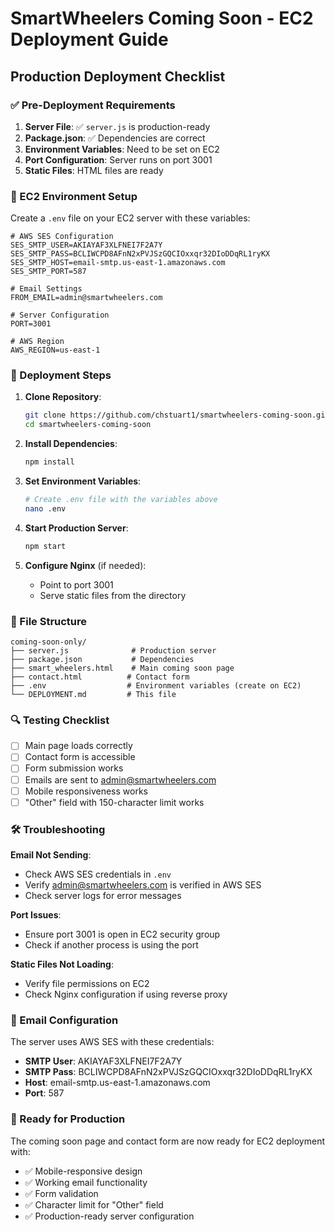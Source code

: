 # SmartWheelers Coming Soon - EC2 Deployment Guide

## Production Deployment Checklist

### ✅ Pre-Deployment Requirements

1. **Server File**: ✅ `server.js` is production-ready
2. **Package.json**: ✅ Dependencies are correct
3. **Environment Variables**: Need to be set on EC2
4. **Port Configuration**: Server runs on port 3001
5. **Static Files**: HTML files are ready

### 🔧 EC2 Environment Setup

Create a `.env` file on your EC2 server with these variables:

```env
# AWS SES Configuration
SES_SMTP_USER=AKIAYAF3XLFNEI7F2A7Y
SES_SMTP_PASS=BCLIWCPD8AFnN2xPVJSzGQCIOxxqr32DIoDDqRL1ryKX
SES_SMTP_HOST=email-smtp.us-east-1.amazonaws.com
SES_SMTP_PORT=587

# Email Settings
FROM_EMAIL=admin@smartwheelers.com

# Server Configuration
PORT=3001

# AWS Region
AWS_REGION=us-east-1
```

### 🚀 Deployment Steps

1. **Clone Repository**:
   ```bash
   git clone https://github.com/chstuart1/smartwheelers-coming-soon.git
   cd smartwheelers-coming-soon
   ```

2. **Install Dependencies**:
   ```bash
   npm install
   ```

3. **Set Environment Variables**:
   ```bash
   # Create .env file with the variables above
   nano .env
   ```

4. **Start Production Server**:
   ```bash
   npm start
   ```

5. **Configure Nginx** (if needed):
   - Point to port 3001
   - Serve static files from the directory

### 📁 File Structure

```
coming-soon-only/
├── server.js              # Production server
├── package.json           # Dependencies
├── smart_wheelers.html    # Main coming soon page
├── contact.html          # Contact form
├── .env                  # Environment variables (create on EC2)
└── DEPLOYMENT.md         # This file
```

### 🔍 Testing Checklist

- [ ] Main page loads correctly
- [ ] Contact form is accessible
- [ ] Form submission works
- [ ] Emails are sent to admin@smartwheelers.com
- [ ] Mobile responsiveness works
- [ ] "Other" field with 150-character limit works

### 🛠️ Troubleshooting

**Email Not Sending**:
- Check AWS SES credentials in `.env`
- Verify admin@smartwheelers.com is verified in AWS SES
- Check server logs for error messages

**Port Issues**:
- Ensure port 3001 is open in EC2 security group
- Check if another process is using the port

**Static Files Not Loading**:
- Verify file permissions on EC2
- Check Nginx configuration if using reverse proxy

### 📧 Email Configuration

The server uses AWS SES with these credentials:
- **SMTP User**: AKIAYAF3XLFNEI7F2A7Y
- **SMTP Pass**: BCLIWCPD8AFnN2xPVJSzGQCIOxxqr32DIoDDqRL1ryKX
- **Host**: email-smtp.us-east-1.amazonaws.com
- **Port**: 587

### 🎯 Ready for Production

The coming soon page and contact form are now ready for EC2 deployment with:
- ✅ Mobile-responsive design
- ✅ Working email functionality
- ✅ Form validation
- ✅ Character limit for "Other" field
- ✅ Production-ready server configuration
